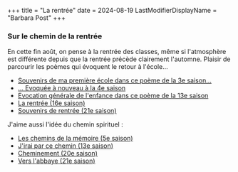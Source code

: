 +++
title = "La rentrée"
date = 2024-08-19
LastModifierDisplayName = "Barbara Post"
+++

### Sur le chemin de la rentrée

En cette fin août, on pense à la rentrée des classes, même si l'atmosphère est différente depuis que la rentrée précède clairement l'automne. Plaisir de parcourir les poèmes qui évoquent le retour à l'école...

- [Souvenirs de ma première école dans ce poème de la 3e saison...](../seasons/3_troisieme_saison/sous_le_sureau)
- [... Evoquée à nouveau à la 4e saison](../seasons/4_quatrieme_saison/ces_jours_la)
- [Evocation générale de l'enfance dans ce poème de la 13e saison](../seasons/13_treizieme_saison/don_enfant_vie)
- [La rentrée (16e saison)](../seasons/16_seizieme_saison/la_rentree)
- [Souvenirs de rentrée (21e saison)](../seasons/21_vingt_et_unieme_saison/souvenirs_de_rentree)

J'aime aussi l'idée du chemin spirituel :

- [Les chemins de la mémoire (5e saison)](../seasons/5_cinquieme_saison/les_chemins_de_la_memoire)
- [J'irai par ce chemin (13e saison)](../seasons/13_treizieme_saison/j_irai_par_ce_chemin)
- [Cheminement (20e saison)](../seasons/20_vingtieme_saison/cheminement)
- [Vers l'abbaye (21e saison)](../seasons/21_vingt_et_unieme_saison/vers_l_abbaye)